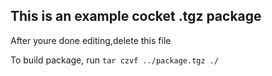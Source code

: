 This is an example cocket .tgz package
---
After youre done editing,delete this file

To build package, run
`tar czvf ../package.tgz ./`
